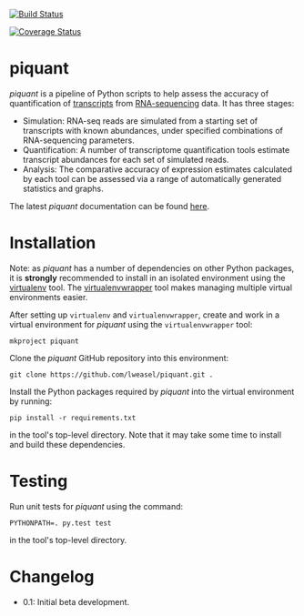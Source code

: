 [![Build Status](https://travis-ci.org/lweasel/piquant.svg?branch=master)](https://travis-ci.org/lweasel/piquant)

[![Coverage Status](https://coveralls.io/repos/lweasel/piquant/badge.png?branch=master)](https://coveralls.io/r/lweasel/piquant?branch=master)

piquant
=======

*piquant* is a pipeline of Python scripts to help assess the accuracy of quantification of [transcripts](http://en.wikipedia.org/wiki/Transcriptome) from [RNA-sequencing](http://en.wikipedia.org/wiki/RNA-Seq) data. It has three stages:

* Simulation: RNA-seq reads are simulated from a starting set of transcripts with known abundances, under specified combinations of RNA-sequencing parameters.
* Quantification: A number of transcriptome quantification tools estimate transcript abundances for each set of simulated reads.
* Analysis: The comparative accuracy of expression estimates calculated by each tool can be assessed via a range of automatically generated statistics and graphs.

The latest *piquant* documentation can be found [here](http://piquant.readthedocs.org/).

Installation
============

Note: as *piquant* has a number of dependencies on other Python packages, it is **strongly** recommended to install in an isolated environment using the [virtualenv](http://virtualenv.readthedocs.org/en/latest/index.html>) tool. The [virtualenvwrapper](http://virtualenvwrapper.readthedocs.org/en/latest/install.html>) tool makes managing multiple virtual environments easier.

After setting up ``virtualenv`` and ``virtualenvwrapper``, create and work in a virtual environment for *piquant* using the ``virtualenvwrapper`` tool:

```
mkproject piquant
```

Clone the *piquant* GitHub repository into this environment:

```
git clone https://github.com/lweasel/piquant.git .
```

Install the Python packages required by *piquant* into the virtual environment by running:

```
pip install -r requirements.txt
```

in the tool's top-level directory. Note that it may take some time to install and build these dependencies.

Testing
=======

Run unit tests for *piquant* using the command:

```
PYTHONPATH=. py.test test
```

in the tool's top-level directory.

Changelog
=========

* 0.1: Initial beta development.
